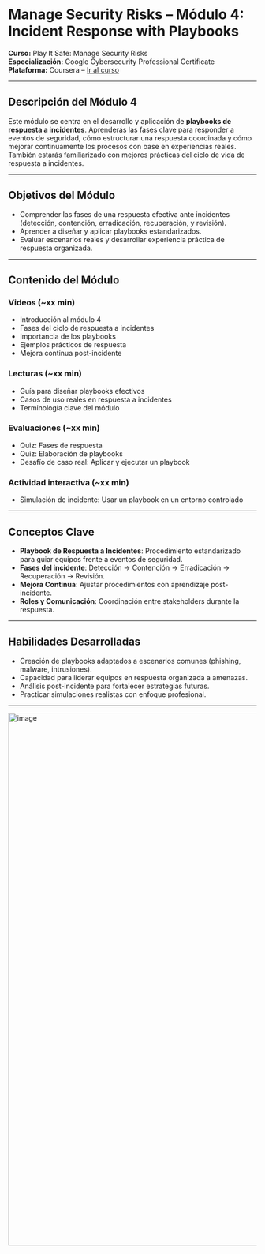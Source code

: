 # ​ Manage Security Risks – Módulo 4: Incident Response with Playbooks

**Curso:** Play It Safe: Manage Security Risks  
**Especialización:** Google Cybersecurity Professional Certificate  
**Plataforma:** Coursera – [Ir al curso](https://www.coursera.org/learn/manage-security-risks)

---

##  Descripción del Módulo 4

Este módulo se centra en el desarrollo y aplicación de **playbooks de respuesta a incidentes**. Aprenderás las fases clave para responder a eventos de seguridad, cómo estructurar una respuesta coordinada y cómo mejorar continuamente los procesos con base en experiencias reales. También estarás familiarizado con mejores prácticas del ciclo de vida de respuesta a incidentes.

---

##  Objetivos del Módulo

- Comprender las fases de una respuesta efectiva ante incidentes (detección, contención, erradicación, recuperación, y revisión).
- Aprender a diseñar y aplicar playbooks estandarizados.
- Evaluar escenarios reales y desarrollar experiencia práctica de respuesta organizada.

---

##  Contenido del Módulo

###  Videos (~xx min)
- Introducción al módulo 4
- Fases del ciclo de respuesta a incidentes
- Importancia de los playbooks
- Ejemplos prácticos de respuesta
- Mejora continua post-incidente

###  Lecturas (~xx min)
- Guía para diseñar playbooks efectivos
- Casos de uso reales en respuesta a incidentes
- Terminología clave del módulo

###  Evaluaciones (~xx min)
- Quiz: Fases de respuesta
- Quiz: Elaboración de playbooks
- Desafío de caso real: Aplicar y ejecutar un playbook

###  Actividad interactiva (~xx min)
- Simulación de incidente: Usar un playbook en un entorno controlado

---

##  Conceptos Clave

- **Playbook de Respuesta a Incidentes**: Procedimiento estandarizado para guiar equipos frente a eventos de seguridad.
- **Fases del incidente**: Detección → Contención → Erradicación → Recuperación → Revisión.
- **Mejora Continua**: Ajustar procedimientos con aprendizaje post-incidente.
- **Roles y Comunicación**: Coordinación entre stakeholders durante la respuesta.

---

##  Habilidades Desarrolladas

- Creación de playbooks adaptados a escenarios comunes (phishing, malware, intrusiones).
- Capacidad para liderar equipos en respuesta organizada a amenazas.
- Análisis post-incidente para fortalecer estrategias futuras.
- Practicar simulaciones realistas con enfoque profesional.

---
<img width="1920" height="1080" alt="image" src="https://github.com/user-attachments/assets/0196e27a-c337-424e-8590-745615901f25" />



